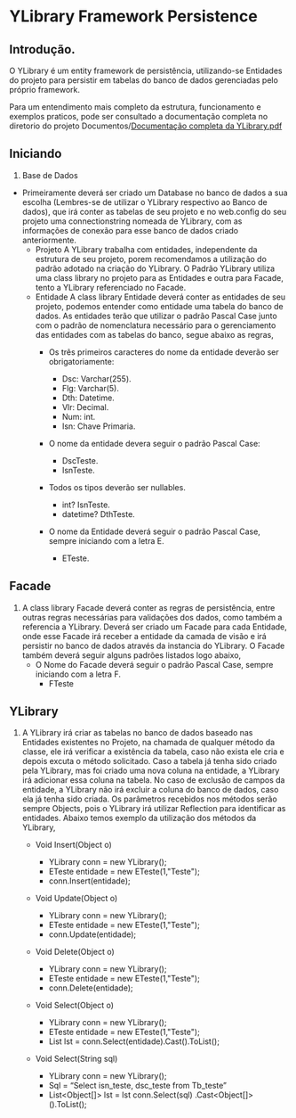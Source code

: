 # YLibrary Framework Persistence

## Introdução.
O YLibrary é um entity framework de persistência, utilizando-se Entidades do projeto para persistir em tabelas do banco de dados gerenciadas pelo próprio framework.

Para um entendimento mais completo da estrutura, funcionamento e exemplos praticos, pode ser consultado a documentação completa no diretorio do projeto Documentos/[Documentação completa da YLibrary.pdf](https://github.com/yurimhb/YLibrary/blob/main/Documentos/Documenta%C3%A7%C3%A3o%20completa%20da%20YLibrary.pdf)

## Iniciando

1. Base de Dados
- Primeiramente deverá ser criado um Database no banco de dados a sua escolha (Lembres-se de utilizar o YLibrary respectivo ao Banco de dados), que irá conter as tabelas de seu projeto e no web.config do seu projeto uma connectionstring nomeada de YLibrary, com as informações de conexão para esse banco de dados criado anteriormente.
	- Projeto
A YLibrary trabalha com entidades, independente da estrutura de seu projeto, porem recomendamos a utilização do padrão adotado na criação do YLibrary.
O Padrão YLibrary utiliza uma class library no projeto para as Entidades e outra para Facade, tento a YLibrary referenciado no Facade.
	- Entidade
A class library Entidade deverá conter as entidades de seu projeto, podemos entender como entidade uma tabela do banco de dados. As entidades terão que utilizar o padrão Pascal Case junto com o padrão de nomenclatura necessário para o gerenciamento das entidades com as tabelas do banco, segue abaixo as regras,
		- Os três primeiros caracteres do nome da entidade deverão ser obrigatoriamente:

			- Dsc: Varchar(255).
			- Flg: Varchar(5).
			- Dth: Datetime.
			- Vlr: Decimal.
			- Num: int.
			- Isn: Chave Primaria.

		- O nome da entidade devera seguir o padrão Pascal Case:
			- DscTeste.
			- IsnTeste.

		- Todos os tipos deverão ser nullables.
			- int? IsnTeste.
			- datetime? DthTeste.

		- O nome da Entidade deverá seguir o padrão Pascal Case, sempre iniciando com a letra E.
			- ETeste.

## Facade

1. A class library Facade deverá conter as regras de persistência, entre outras regras necessárias para validações dos dados, como também a referencia a YLibrary. Deverá ser criado um Facade para cada Entidade, onde esse Facade irá receber a entidade da camada de visão e irá persistir no banco de dados através da instancia do YLibrary. O Facade também deverá seguir alguns padrões listados logo abaixo,
	- O Nome do Facade deverá seguir o padrão Pascal Case, sempre iniciando com a letra F.
		- FTeste
		
## YLibrary

1. A YLibrary irá criar as tabelas no banco de dados baseado nas Entidades existentes no Projeto, na chamada de qualquer método da classe, ele irá verificar a existência da tabela, caso não exista ele cria e depois excuta o método solicitado. 
Caso a tabela já tenha sido criado pela YLibrary, mas foi criado uma nova coluna na entidade, a YLibrary irá adicionar essa coluna na tabela.
No caso de exclusão de campos da entidade, a YLibrary não irá excluir a coluna do banco de dados, caso ela já tenha sido criada.
Os parâmetros recebidos nos métodos serão sempre Objects, pois o YLibrary irá utilizar Reflection para identificar as entidades.
Abaixo temos exemplo da utilização dos métodos da YLibrary,

	- Void Insert(Object o)
		- YLibrary conn = new YLibrary();
		- ETeste entidade = new ETeste(1,"Teste");
		- conn.Insert(entidade);

	- Void Update(Object o)
		- YLibrary conn = new YLibrary();
		- ETeste entidade = new ETeste(1,"Teste");
		- conn.Update(entidade);

	- Void Delete(Object o)
		- YLibrary conn = new YLibrary();
		- ETeste entidade = new ETeste(1,"Teste");
		- conn.Delete(entidade);

	- Void Select(Object o)
		- YLibrary conn = new YLibrary();
		- ETeste entidade = new ETeste(1,"Teste");
		- List<ETeste> lst = conn.Select(entidade).Cast<ETeste>().ToList();

	- Void Select(String sql)
		- YLibrary conn = new YLibrary();
		- Sql = “Select isn_teste, dsc_teste from Tb_teste”
		- List<Object[]> lst = lst conn.Select(sql) .Cast<Object[]>().ToList();



